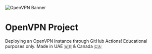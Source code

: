 ![OpenVPN Banner](https://images-wixmp-ed30a86b8c4ca887773594c2.wixmp.com/i/4e25af68-477c-491e-ba31-1495532a11e2/d5r1nls-8710d252-572f-4ae6-aa95-f722a8716555.png/v1/fill/w_256,h_256,q_75,strp/openvpn_icon_by_archeinre-d5r1nls.png) 
# OpenVPN Project
Deploying an OpenVPN Instance through GitHub Actions! Educational purposes only. 
Made in UAE 🇦🇪 & Canada 🇨🇦
